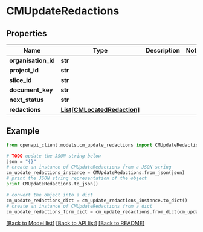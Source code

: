 # CMUpdateRedactions


## Properties
Name | Type | Description | Notes
------------ | ------------- | ------------- | -------------
**organisation_id** | **str** |  | 
**project_id** | **str** |  | 
**slice_id** | **str** |  | 
**document_key** | **str** |  | 
**next_status** | **str** |  | 
**redactions** | [**List[CMLocatedRedaction]**](CMLocatedRedaction.md) |  | 

## Example

```python
from openapi_client.models.cm_update_redactions import CMUpdateRedactions

# TODO update the JSON string below
json = "{}"
# create an instance of CMUpdateRedactions from a JSON string
cm_update_redactions_instance = CMUpdateRedactions.from_json(json)
# print the JSON string representation of the object
print CMUpdateRedactions.to_json()

# convert the object into a dict
cm_update_redactions_dict = cm_update_redactions_instance.to_dict()
# create an instance of CMUpdateRedactions from a dict
cm_update_redactions_form_dict = cm_update_redactions.from_dict(cm_update_redactions_dict)
```
[[Back to Model list]](../README.md#documentation-for-models) [[Back to API list]](../README.md#documentation-for-api-endpoints) [[Back to README]](../README.md)


